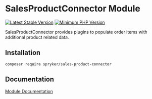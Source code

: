 # SalesProductConnector Module
[![Latest Stable Version](https://poser.pugx.org/spryker/sales-product-connector/v/stable.svg)](https://packagist.org/packages/spryker/sales-product-connector)
[![Minimum PHP Version](https://img.shields.io/badge/php-%3E%3D%207.4-8892BF.svg)](https://php.net/)

SalesProductConnector provides plugins to populate order items with additional product related data.

## Installation

```
composer require spryker/sales-product-connector
```

## Documentation

[Module Documentation](https://academy.spryker.com/developing_with_spryker/module_guide/checkout_process/sales/sales.html)
